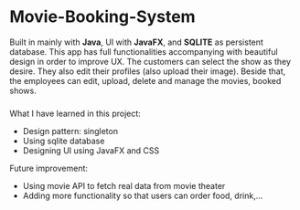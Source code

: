 # Movie-Booking-System
Built in mainly with <b>Java</b>, UI with <b>JavaFX</b>, and <b>SQLITE</b> as persistent database. This app has full functionalities accompanying with beautiful design in order to improve UX. The customers can select the show as they desire. They also edit their profiles (also upload their image). Beside that, the employees can edit, upload, delete and manage the movies, booked shows.

<h3></h3>

What I have learned in this project:
  - Design pattern: singleton
  - Using sqlite database
  - Designing UI using JavaFX and CSS

Future improvement:
  - Using movie API to fetch real data from movie theater
  - Adding more functionality so that users can order food, drink,...

